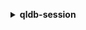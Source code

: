 **<details ><summary style="color:none;">qldb-session</summary><blockquote>**

- **<details><summary style="color:none;"><b><u>help</b></u></summary><blockquote>**

  * **<p style="color:none;"></p>**

  </br>

  <p style="color:red;">**Description**</p>

  </br>

  ## **Examples**

  ```bash

  ```
  ```json

  ```

  </br>

- **<details><summary style="color:none;"><b><u>send-command</b></u></summary><blockquote>**

  * **<p style="color:none;">--session-token</p>**
  * **<p style="color:none;">--start-session</p>**
  * **<p style="color:none;">--start-transaction</p>**
  * **<p style="color:none;">--end-session</p>**
  * **<p style="color:none;">--commit-transaction</p>**
  * **<p style="color:none;">--abort-transaction</p>**
  * **<p style="color:none;">--execute-statement</p>**
  * **<p style="color:none;">--fetch-page</p>**
  * **<p style="color:none;">--cli-input-json</p>**
  * **<p style="color:none;">--cli-input-yaml</p>**
  * **<p style="color:none;">--generate-cli-skeleton</p>**

  </br>

  <p style="color:red;">**Description**</p>

  </br>

  ## **Examples**

  ```bash

  ```
  ```json

  ```

  </br>

</blockquote></details>
</blockquote></details>
</blockquote></details>

